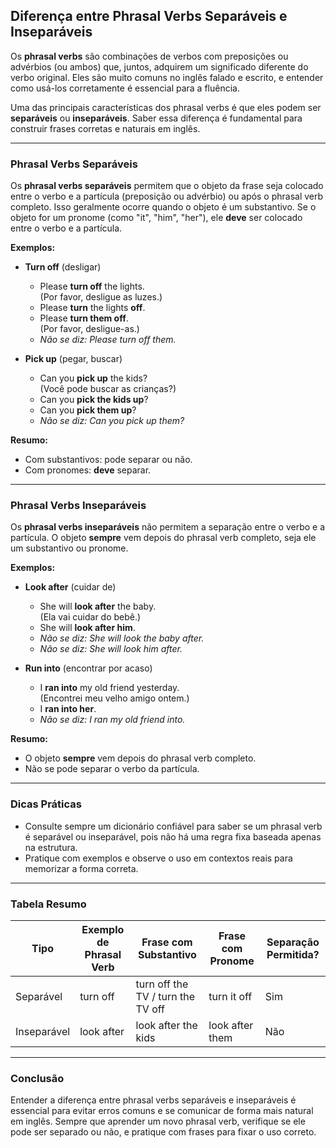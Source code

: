 
## Diferença entre Phrasal Verbs Separáveis e Inseparáveis

Os **phrasal verbs** são combinações de verbos com preposições ou advérbios (ou ambos) que, juntos, adquirem um significado diferente do verbo original. Eles são muito comuns no inglês falado e escrito, e entender como usá-los corretamente é essencial para a fluência.

Uma das principais características dos phrasal verbs é que eles podem ser **separáveis** ou **inseparáveis**. Saber essa diferença é fundamental para construir frases corretas e naturais em inglês.

---

### Phrasal Verbs Separáveis

Os **phrasal verbs separáveis** permitem que o objeto da frase seja colocado entre o verbo e a partícula (preposição ou advérbio) ou após o phrasal verb completo. Isso geralmente ocorre quando o objeto é um substantivo. Se o objeto for um pronome (como "it", "him", "her"), ele **deve** ser colocado entre o verbo e a partícula.

**Exemplos:**

- **Turn off** (desligar)
  - Please **turn off** the lights.  
    (Por favor, desligue as luzes.)
  - Please **turn** the lights **off**.
  - Please **turn them off**.  
    (Por favor, desligue-as.)
  - *Não se diz: Please turn off them.*

- **Pick up** (pegar, buscar)
  - Can you **pick up** the kids?  
    (Você pode buscar as crianças?)
  - Can you **pick the kids up**?
  - Can you **pick them up**?
  - *Não se diz: Can you pick up them?*

**Resumo:**  
- Com substantivos: pode separar ou não.
- Com pronomes: **deve** separar.

---

### Phrasal Verbs Inseparáveis

Os **phrasal verbs inseparáveis** não permitem a separação entre o verbo e a partícula. O objeto **sempre** vem depois do phrasal verb completo, seja ele um substantivo ou pronome.

**Exemplos:**

- **Look after** (cuidar de)
  - She will **look after** the baby.  
    (Ela vai cuidar do bebê.)
  - She will **look after him**.
  - *Não se diz: She will look the baby after.*
  - *Não se diz: She will look him after.*

- **Run into** (encontrar por acaso)
  - I **ran into** my old friend yesterday.  
    (Encontrei meu velho amigo ontem.)
  - I **ran into her**.
  - *Não se diz: I ran my old friend into.*

**Resumo:**  
- O objeto **sempre** vem depois do phrasal verb completo.
- Não se pode separar o verbo da partícula.

---

### Dicas Práticas

- Consulte sempre um dicionário confiável para saber se um phrasal verb é separável ou inseparável, pois não há uma regra fixa baseada apenas na estrutura.
- Pratique com exemplos e observe o uso em contextos reais para memorizar a forma correta.

---

### Tabela Resumo

| Tipo           | Exemplo de Phrasal Verb | Frase com Substantivo | Frase com Pronome | Separação Permitida? |
|----------------|------------------------|-----------------------|-------------------|---------------------|
| Separável      | turn off               | turn off the TV / turn the TV off | turn it off        | Sim                 |
| Inseparável    | look after             | look after the kids   | look after them   | Não                 |

---

### Conclusão

Entender a diferença entre phrasal verbs separáveis e inseparáveis é essencial para evitar erros comuns e se comunicar de forma mais natural em inglês. Sempre que aprender um novo phrasal verb, verifique se ele pode ser separado ou não, e pratique com frases para fixar o uso correto.
```
